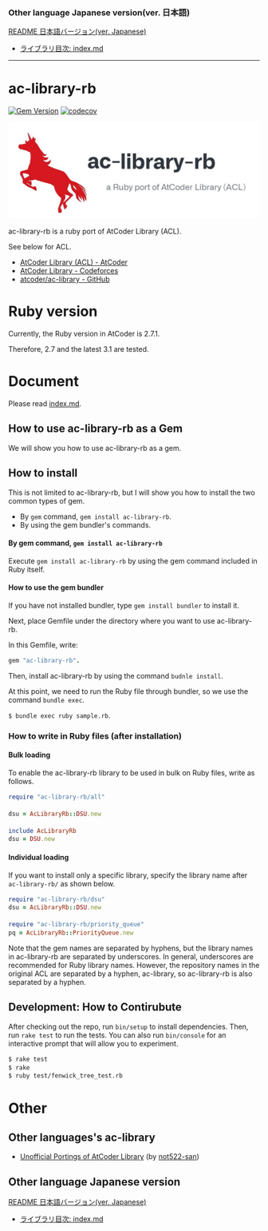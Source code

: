 ### Other language Japanese version(ver. 日本語)

[README 日本語バージョン(ver. Japanese)](README.ja.md)
- [ライブラリ目次: index.md](https://github.com/universato/ac-library-rb/blob/master/document_ja/index.md)

<hr>

# ac-library-rb  

[![Gem Version](https://badge.fury.io/rb/ac-library-rb.svg)](https://badge.fury.io/rb/ac-library-rb)
[![codecov](https://codecov.io/gh/universato/ac-library-rb/branch/main/graph/badge.svg?token=NUAIDTMGBE)](https://codecov.io/gh/universato/ac-library-rb)

<img width="560" src="ac-library-rb_header.jpg" alt="ac-library-rb Logo">

ac-library-rb is a ruby port of AtCoder Library (ACL).

See below for ACL.

- [AtCoder Library (ACL) - AtCoder](https://atcoder.jp/posts/517)
- [AtCoder Library - Codeforces](https://codeforces.com/blog/entry/82400)
- [atcoder/ac-library - GitHub](https://github.com/atcoder/ac-library)

# Ruby version

Currently, the Ruby version in AtCoder is 2.7.1.

Therefore, 2.7 and the latest 3.1 are tested.

# Document

Please read [index.md](https://github.com/universato/ac-library-rb/blob/master/document_en/index.md).

## How to use ac-library-rb as a Gem

We will show you how to use ac-library-rb as a gem.
## How to install

This is not limited to ac-library-rb, but I will show you how to install the two common types of gem.

- By `gem` command, `gem install ac-library-rb`.
- By using the gem bundler's commands.

#### By gem command, `gem install ac-library-rb`

Execute `gem install ac-library-rb` by using the gem command included in Ruby itself.

#### How to use the gem bundler

If you have not installed bundler, type `gem install bundler` to install it.

Next, place Gemfile under the directory where you want to use ac-library-rb.  

In this Gemfile, write: 

```ruby
gem "ac-library-rb".
```

Then, install ac-library-rb by using the command `budnle install`.

At this point, we need to run the Ruby file through bundler, so we use the command `bundle exec`.

`$ bundle exec ruby sample.rb`.

### How to write in Ruby files (after installation)

#### Bulk loading

To enable the ac-library-rb library to be used in bulk on Ruby files, write as follows.

```ruby
require "ac-library-rb/all"

dsu = AcLibraryRb::DSU.new

include AcLibraryRb
dsu = DSU.new
```

#### Individual loading

If you want to install only a specific library, specify the library name after `ac-library-rb/` as shown below.

```ruby
require "ac-library-rb/dsu"
dsu = AcLibraryRb::DSU.new

require "ac-library-rb/priority_queue"
pq = AcLibraryRb::PriorityQueue.new
```

Note that the gem names are separated by hyphens, but the library names in ac-library-rb are separated by underscores. 
In general, underscores are recommended for Ruby library names.
However, the repository names in the original ACL are separated by a hyphen, ac-library, so ac-library-rb is also separated by a hyphen.

## Development: How to Contirubute

After checking out the repo, run `bin/setup` to install dependencies. Then, run `rake test` to run the tests. You can also run `bin/console` for an interactive prompt that will allow you to experiment.

```bash
$ rake test
$ rake
$ ruby test/fenwick_tree_test.rb
```

# Other

## Other languages's ac-library

- [Unofficial Portings of AtCoder Library](https://docs.google.com/spreadsheets/d/19jMAqUbv98grVkLV_Lt54x5B8ILoTcvBzG8EbSvf5gY/edit#gid=0) (by [not522-san](https://github.com/not522))


## Other language Japanese version

[README 日本語バージョン(ver. Japanese)](README.ja.md)
- [ライブラリ目次: index.md](https://github.com/universato/ac-library-rb/blob/master/document_ja/index.md)
